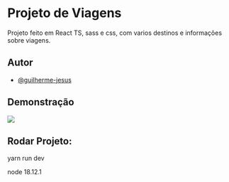 
# Projeto de Viagens

Projeto feito em React TS, sass e css, com varios destinos e informações sobre viagens.

## Autor

- [@guilherme-jesus](https://www.github.com/guilherme-jesus)


## Demonstração

![](https://media.giphy.com/media/aEvJAazsAxihC3Pqz2/giphy.gif)
## Rodar Projeto:

yarn run dev

node 18.12.1


